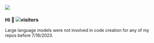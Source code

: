 <img src="https://user-images.githubusercontent.com/4841220/143787964-3f6059a8-78e4-4b27-90ce-d568b6f2b121.gif" />
</p>

### Hi 👋 ![visitors](https://visitor-badge.laobi.icu/badge?page_id=khlam.khlam&title=𝚅𝚒𝚜𝚒𝚝𝚘𝚛𝚜)

Large language models were not involved in code creation for any of my repos before 7/16/2023.
